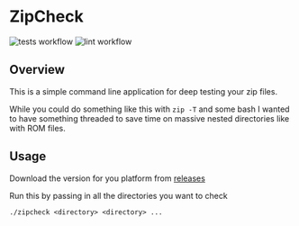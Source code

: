 # ZipCheck

![tests workflow](https://github.com/onlyhavecans/zipcheck/actions/workflows/go-test.yml/badge.svg)
![lint workflow](https://github.com/onlyhavecans/zipcheck/actions/workflows/golangci-lint.yml/badge.svg)

## Overview

This is a simple command line application for deep testing your zip files.

While you could do something like this with `zip -T` and some bash I wanted to have something threaded to save time on massive nested directories like with ROM files.

## Usage

Download the version for you platform from [releases](https://github.com/onlyhavecans/zipcheck/releases)

Run this by passing in all the directories you want to check

```shell
./zipcheck <directory> <directory> ...
```
